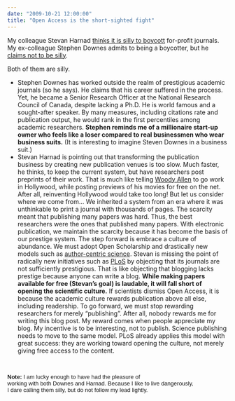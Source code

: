 ```yaml
---
date: "2009-10-21 12:00:00"
title: "Open Access is the short-sighted fight"
---
```




My colleague Stevan Harnad [thinks it is silly to boycott](http://openaccess.eprints.org/index.php?/archives/641-guid.html) for-profit journals. My ex-colleague Stephen Downes admits to being a boycotter, but he [claims not to be silly](https://halfanhour.blogspot.com/2009/10/on-open-access.html).

Both of them are silly.

- <img decoding="async" style="float:right; margin:2px" src="https://t1.gstatic.com/images?q=tbn:k4gVULeceLJI9M:http://farm1.static.flickr.com/136/322509433_45d6114bf3.jpg" alt />Stephen Downes has worked outside the realm of prestigious academic journals (so he says). He claims that his career suffered in the process. Yet, he became a Senior Research Officer at the National Research Council of Canada, despite lacking a Ph.D. He is world famous and a sought-after speaker. By many measures, including citations rate and publication output, he would rank in the first percentiles among academic researchers. __Stephen reminds me of a millionaire start-up owner who feels like a loser compared to real businessmen who wear business suits.__ (It is interesting to imagine Steven Downes in a business suit.)
- <img decoding="async" style="float:right; margin:2px" src="https://t1.gstatic.com/images?q=tbn:slTpy8s8aZT4NM:http://upload.wikimedia.org/wikipedia/en/archive/6/6f/20050717013458!Stevan_Harnad.jpg" alt />Stevan Harnad is pointing out that transforming the publication business by creating new publication venues is too slow. Much faster, he thinks, to keep the current system, but have researchers post preprints of their work. That is much like telling [Woody Allen](https://en.wikipedia.org/wiki/Woody_Allen) to go work in Hollywood, while posting previews of his movies for free on the net. After all, reinventing Hollywood would take too long! But let us consider where we come from&hellip; We inherited a system from an era where it was unthinkable to print a journal with thousands of pages. The scarcity meant that publishing many papers was hard. Thus, the best researchers were the ones that published many papers. With electronic publication, we maintain the scarcity because it has become the basis of our prestige system. The step forward is embrace a culture of abundance. We must adopt Open Scholarship and drastically new models such as [author-centric science](/lemire/blog/2009/09/02/author-centric/). Stevan is missing the point of radically new initiatives such as [PLoS](https://en.wikipedia.org/wiki/Public_Library_of_Science) by objecting that its journals are not sufficiently prestigious. That is like objecting that blogging lacks prestige because anyone can write a blog. __While making papers available for free (Stevan&rsquo;s goal) is laudable, it will fall short of opening the scientific culture.__ If scientists dismiss Open Access, it is because the academic culture rewards publication above all else, including readership. To go forward, we must stop rewarding researchers for merely &ldquo;publishing&rdquo;. After all, nobody rewards me for writing this blog post. My reward comes when people appreciate my blog. My incentive is to be interesting, not to publish. Science publishing needs to move to the same model. PLoS already applies this model with great success: they are working toward opening the culture, not merely giving free access to the content.


<span style="border-collapse: collapse; font-family: arial,sans-serif; font-size: 13px; white-space: pre-wrap;"><br/>
__Note:__ I am lucky enough to have had the pleasure of working with both Downes and Harnad. Because I like to live dangerously, I dare calling them silly, but do not follow my lead lightly.</span>

